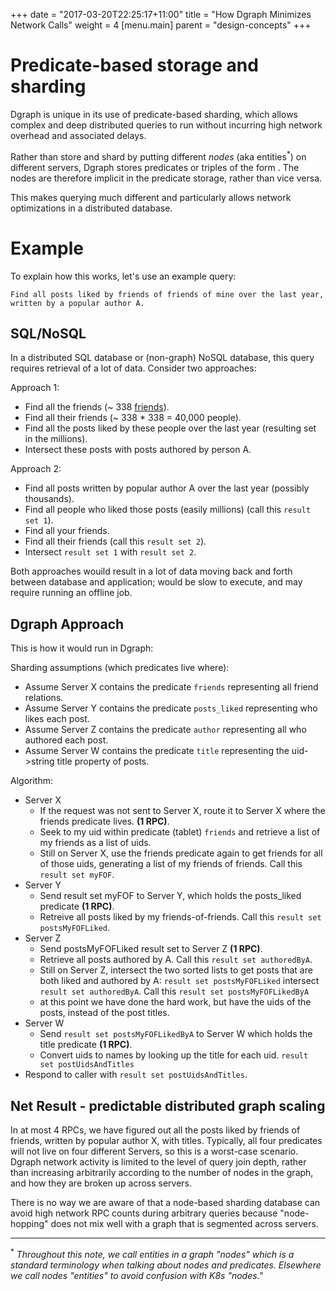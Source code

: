+++
date = "2017-03-20T22:25:17+11:00"
title = "How Dgraph Minimizes Network Calls"
weight = 4
[menu.main]
    parent = "design-concepts"
+++

# Predicate-based storage and sharding

Dgraph is unique in its use of predicate-based sharding, which allows complex and deep distributed queries to run without incurring high network overhead and associated delays. 

Rather than store and shard by putting different _nodes_ (aka entities<sup>*</sup>) on different servers, Dgraph stores predicates or triples of the form <node1> <predicateRelation> <node2>. The nodes are therefore implicit in the predicate storage, rather than vice versa.

This makes querying much different and particularly allows network optimizations in a distributed database.

# Example
To explain how this works, let's use an example query:

  `Find all posts liked by friends of friends of mine over the last year, written by a popular author A.`

## SQL/NoSQL
In a distributed SQL database or (non-graph) NoSQL database, this query requires retrieval of a lot of data. Consider two approaches:

Approach 1:

* Find all the friends (~ 338 [friends](https://www.pewresearch.org/fact-tank/2014/02/03/what-people-like-dislike-about-facebook/)).
* Find all their friends (~ 338 * 338 = 40,000 people).
* Find all the posts liked by these people over the last year (resulting set in the millions).
* Intersect these posts with posts authored by person A.

Approach 2:

* Find all posts written by popular author A over the last year (possibly thousands).
* Find all people who liked those posts (easily millions) (call this `result set 1`).
* Find all your friends.
* Find all their friends (call this `result set 2`).
* Intersect `result set 1` with `result set 2`.

Both approaches wouild result in a lot of data moving back and forth between database and
application; would be slow to execute, and may require running an offline job.

## Dgraph Approach
This is how it would run in Dgraph:

Sharding assumptions (which predicates live where):
* Assume Server X contains the predicate `friends` representing all friend relations. 
* Assume Server Y contains the predicate `posts_liked` representing who likes each post. 
* Assume Server Z contains the predicate `author` representing all who authored each post. 
* Assume Server W contains the predicate `title` representing the uid->string title property of posts. 

Algorithm:
* Server X
    * If the request was not sent to Server X, route it to Server X where the friends predicate lives. **(1 RPC)**.
    * Seek to my uid within predicate (tablet) `friends` and retrieve a list of my friends as a list of uids.
    * Still on Server X, use the friends predicate again to get friends for all of those uids, generating a list of my friends of friends. Call this `result set myFOF`.
* Server Y
    * Send result set myFOF to Server Y, which holds the posts_liked predicate **(1 RPC)**.
    * Retreive all posts liked by my friends-of-friends. Call this `result set postsMyFOFLiked`.
* Server Z
    * Send postsMyFOFLiked result set to Server Z **(1 RPC)**. 
    * Retrieve all posts authored by A. Call this `result set authoredByA`.
    * Still on Server Z, intersect the two sorted lists to get posts that are both liked and authored by A: `result set postsMyFOFLiked` intersect `result set authoredByA`. Call this `result set postsMyFOFLikedByA`
   * at this point we have done the hard work, but have the uids of the posts, instead of the post titles.
* Server W
    * Send `result set postsMyFOFLikedByA` to Server W which holds the title predicate **(1 RPC)**.
    * Convert uids to names by looking up the title for each uid. `result set postUidsAndTitles`
* Respond to caller with `result set postUidsAndTitles`.

## Net Result - predictable distributed graph scaling
In at most 4 RPCs, we have figured out all the posts liked by friends of friends, written by popular author X, with titles. Typically, all four predicates will not live on four different Servers, so this is a worst-case scenario. Dgraph network activity is limited to the level of query join depth, rather than increasing arbitrarily according to the number of nodes in the graph, and how they are broken up across servers.

There is no way we are aware of that a node-based sharding database can avoid high network RPC counts during arbitrary queries because "node-hopping" does not mix well with a graph that is segmented across servers.


----
<sup>*</sup> _Throughout this note, we call entities in a graph "nodes" which is a standard terminology when talking about nodes and predicates. Elsewhere we call nodes "entities" to avoid confusion with K8s "nodes."_